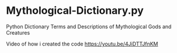 # Mythological-Dictionary.py
Python Dictionary Terms and Descriptions of Mythological Gods and Creatures

Video of how i created the code
https://youtu.be/4JiDTTJfnKM
